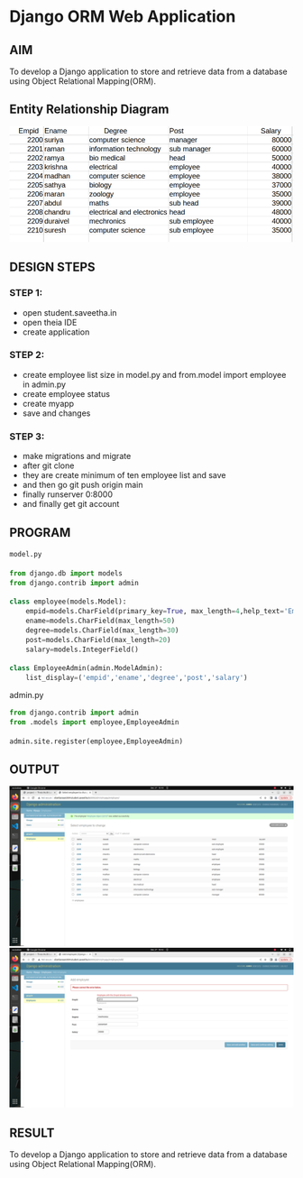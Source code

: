 # Django ORM Web Application

## AIM
To develop a Django application to store and retrieve data from a database using Object Relational Mapping(ORM).

## Entity Relationship Diagram
![employee table](images/djangocreatessheet.png)

## DESIGN STEPS

### STEP 1:
* open student.saveetha.in
* open theia IDE  
* create application

### STEP 2:
* create employee list size in model.py and from.model import employee in admin.py
* create employee status
* create myapp
* save and changes


### STEP 3:
* make migrations and migrate
* after git clone
* they are create minimum of ten employee list and save
* and then go git push origin main 
* finally runserver 0:8000
* and finally get git account


## PROGRAM
```python
model.py

from django.db import models
from django.contrib import admin

class employee(models.Model):
    empid=models.CharField(primary_key=True, max_length=4,help_text='Employee ID')
    ename=models.CharField(max_length=50)
    degree=models.CharField(max_length=30)
    post=models.CharField(max_length=20)
    salary=models.IntegerField()

class EmployeeAdmin(admin.ModelAdmin):
    list_display=('empid','ename','degree','post','salary')
```
admin.py
```python
from django.contrib import admin
from .models import employee,EmployeeAdmin

admin.site.register(employee,EmployeeAdmin)
```

## OUTPUT


![Screenshot of admin page](images/employeecreate.png)
![Screenshot of primary_key_check](images/employeecreatesameno.png)

## RESULT

To develop a Django application to store and retrieve data from a database using Object Relational Mapping(ORM).
